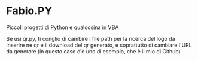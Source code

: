 # Fabio.PY
Piccoli progetti di Python e qualcosina   in VBA

Se usi qr.py, ti conglio di cambire i file path per la ricerca del logo da inserire ne qr e il download del qr generato,
e soprattutto di cambiare l'URL da generare (in questo caso c'è uno di esempio, che è il mio di Github)
